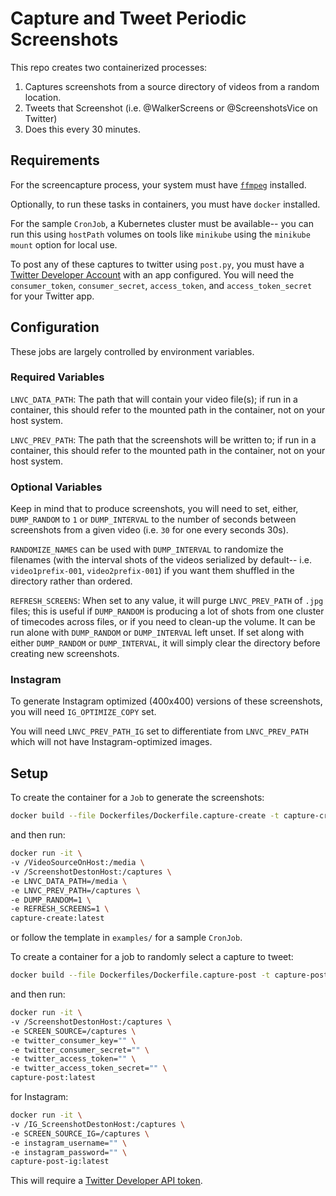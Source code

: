 # Capture and Tweet Periodic Screenshots

This repo creates two containerized processes:

1. Captures screenshots from a source directory of videos from a random location.
2. Tweets that Screenshot (i.e. @WalkerScreens or @ScreenshotsVice on Twitter)
3. Does this every 30 minutes.

## Requirements

For the screencapture process, your system must have [`ffmpeg`](https://ffmpeg.org/download.html) installed.

Optionally, to run these tasks in containers, you must have `docker` installed. 

For the sample `CronJob`, a Kubernetes cluster must be available-- you can run this using `hostPath` volumes on tools like `minikube` using the `minikube mount` option for local use. 

To post any of these captures to twitter using `post.py`, you must have a [Twitter Developer Account](https://developer.twitter.com/en/docs/apps/overview) with an app configured. You will need the `consumer_token`, `consumer_secret`, `access_token`, and `access_token_secret` for your Twitter app. 

## Configuration

These jobs are largely controlled by environment variables. 

### Required Variables

`LNVC_DATA_PATH`: The path that will contain your video file(s); if run in a container, this should refer to the mounted path in the container, not on your host system.

`LNVC_PREV_PATH`: The path that the screenshots will be written to; if run in a container, this should refer to the mounted path in the container, not on your host system.

### Optional Variables

Keep in mind that to produce screenshots, you will need to set, either, `DUMP_RANDOM` to `1` or `DUMP_INTERVAL` to the number of seconds between screenshots from a given video (i.e. `30` for one every seconds 30s). 

`RANDOMIZE_NAMES` can be used with `DUMP_INTERVAL` to randomize the filenames (with the interval shots of the videos serialized by default-- i.e. `video1prefix-001`, `video2prefix-001`) if you want them shuffled in the directory rather than ordered.

`REFRESH_SCREENS`: When set to any value, it will purge `LNVC_PREV_PATH` of `.jpg` files; this is useful if `DUMP_RANDOM` is producing a lot of shots from one cluster of timecodes across files, or if you need to clean-up the volume. It can be run alone with `DUMP_RANDOM` or `DUMP_INTERVAL` left unset. If set along with either `DUMP_RANDOM` or `DUMP_INTERVAL`, it will simply clear the directory before creating new screenshots.

### Instagram

To generate Instagram optimized (400x400) versions of these screenshots, you will need `IG_OPTIMIZE_COPY` set.

You will need `LNVC_PREV_PATH_IG` set to differentiate from `LNVC_PREV_PATH` which will not have Instagram-optimized images. 

## Setup

To create the container for a `Job` to generate the screenshots:

```bash
docker build --file Dockerfiles/Dockerfile.capture-create -t capture-create .
```
and then run:

```bash
docker run -it \
-v /VideoSourceOnHost:/media \
-v /ScreenshotDestonHost:/captures \
-e LNVC_DATA_PATH=/media \
-e LNVC_PREV_PATH=/captures \
-e DUMP_RANDOM=1 \
-e REFRESH_SCREENS=1 \
capture-create:latest
```

or follow the template in `examples/` for a sample `CronJob`.

To create a container for a job to randomly select a capture to tweet:

```bash
docker build --file Dockerfiles/Dockerfile.capture-post -t capture-post .
```

and then run:

```bash
docker run -it \
-v /ScreenshotDestonHost:/captures \
-e SCREEN_SOURCE=/captures \
-e twitter_consumer_key="" \
-e twitter_consumer_secret="" \
-e twitter_access_token="" \
-e twitter_access_token_secret="" \
capture-post:latest
```

for Instagram:

```bash
docker run -it \
-v /IG_ScreenshotDestonHost:/captures \
-e SCREEN_SOURCE_IG=/captures \
-e instagram_username="" \
-e instagram_password="" \
capture-post-ig:latest
```

This will require a [Twitter Developer API token](developer.twitter.com). 
